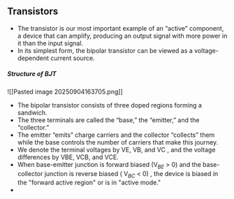 ## Transistors 

- The transistor is our most important example of an “active” component, a device that can amplify, producing an output signal with more power in it than the input signal.
- In its simplest form, the bipolar transistor can be viewed as a voltage-dependent current source.

##### Structure of BJT

![[Pasted image 20250904163705.png]]

- The bipolar transistor consists of three doped regions forming a sandwich. 
- The three terminals are called the “base,” the “emitter,” and the “collector.”
- The emitter “emits” charge carriers and the collector “collects” them while the base controls the number of carriers that make this journey. 
- We denote the terminal voltages by VE, VB, and VC , and the voltage differences by VBE, VCB, and VCE.
- When base-emitter junction is forward biased (V$_B$$_E$  >  0) and the base-collector junction is reverse biased ( V$_B$$_C$  <  0) , the device is biased in the "forward active region" or is in "active mode."
- 